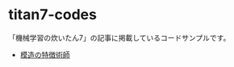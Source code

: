 # titan7-codes
「機械学習の炊いたん7」の記事に掲載しているコードサンプルです。
- [模造の特徴術師](https://github.com/ml-titans/titan7-codes/tree/main/Knockoff%20Featurist)
